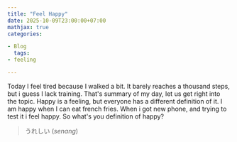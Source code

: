 ```yaml
---
title: "Feel Happy"
date: 2025-10-09T23:00:00+07:00
mathjax: true
categories:

- Blog
  tags:
- feeling

---
```


Today I feel tired because I walked a bit. It barely reaches a thousand steps, but i guess I lack training. That's summary of my day, let us get right into the topic. Happy is a feeling, but everyone has a different definition of it. I am happy when I can eat french fries. When i got new phone, and trying to test it i feel happy. So what's you definition of happy?

> うれしい (*senang*)
